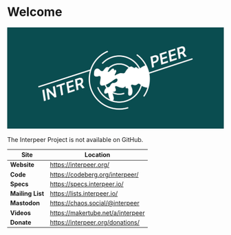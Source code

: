 # Welcome

![Interpeer Project](profile/interpeer_header.png)

The Interpeer Project is not available on GitHub.

| Site             | Location |
|-|-|
| **Website**      | https://interpeer.org/ |
| **Code**         | https://codeberg.org/interpeer/ |
| **Specs**        | https://specs.interpeer.io/ | 
| **Mailing List** | https://lists.interpeer.io/ |
| **Mastodon**     | https://chaos.social/@interpeer |
| **Videos**       | https://makertube.net/a/interpeer |
| **Donate**       | https://interpeer.org/donations/ |
